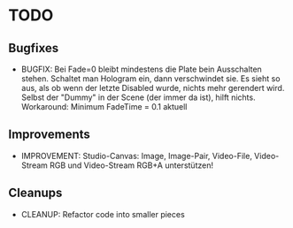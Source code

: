 
TODO
====

Bugfixes
--------

- BUGFIX: 
  Bei Fade=0 bleibt mindestens die Plate bein Ausschalten stehen. Schaltet man Hologram ein, dann verschwindet sie.
  Es sieht so aus, als ob wenn der letzte Disabled wurde, nichts mehr gerendert wird.
  Selbst der "Dummy" in der Scene (der immer da ist), hilft nichts.
  Workaround: Minimum FadeTime = 0.1 aktuell

Improvements
------------

- IMPROVEMENT:
  Studio-Canvas: Image, Image-Pair, Video-File, Video-Stream RGB und
  Video-Stream RGB+A unterstützen!

Cleanups
--------

- CLEANUP:
  Refactor code into smaller pieces

